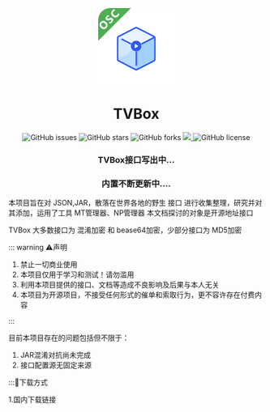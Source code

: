 <p align="center">
    <img src="./res/icon.png" width="150" height="150">
</p>
<h1 align="center">TVBox</h1>
<p align="center">
    <a href="https://github.com/codetv01/code" style="text-decoration:none">
        <img src="https://img.shields.io/github/issues/SocialSisterYi/bilibili-API-collect.svg" alt="GitHub issues"/>
    </a>
    <a href="https://github.com/codetv01/code" style="text-decoration:none" >
        <img src="https://img.shields.io/github/stars/SocialSisterYi/bilibili-API-collect.svg" alt="GitHub stars"/>
    </a>
    <a href="https://github.com/codetv01/code" style="text-decoration:none" >
        <img src="https://img.shields.io/github/forks/SocialSisterYi/bilibili-API-collect.svg" alt="GitHub forks"/>
    </a>
    <a href="https://github.com/codetv01/code">
        <img src="https://img.shields.io/github/actions/workflow/status/SocialSisterYi/bilibili-API-collect/vuepress-deploy.yml">
    </a>
    <a href="https://github.com/codetv01/code" style="text-decoration:none" >
        <img src="https://img.shields.io/badge/License-CC%20BY--NC%204.0-lightgrey.svg" alt="GitHub license"/>
    </a>
</p>
<h3 align="center">TVBox接口写出中...</h3>
<h3 align="center">内置不断更新中....</h3>

本项目旨在对 JSON,JAR，散落在世界各地的野生 接口 进行收集整理，研究并对其添加，运用了工具 MT管理器、NP管理器
本文档探讨的对象是开源地址接口

TVBox 大多数接口为 混淆加密 和 bease64加密，少部分接口为 MD5加密

::: warning ⚠️声明

1. 禁止一切商业使用
2. 本项目仅用于学习和测试！请勿滥用
3. 利用本项目提供的接口、文档等造成不良影响及后果与本人无关
5. 本项目为开源项目，不接受任何形式的催单和索取行为，更不容许存在付费内容

:::

目前本项目存在的问题包括但不限于：

1. JAR混淆对抗尚未完成
2. 接口配置源无固定来源


:::📮下载方式

1.国内下载链接
